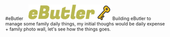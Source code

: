 #eButler &nbsp;&nbsp; <img src="admin/assets/img/github_logo.png" width="260" height="50" />
Building eButler to manage some family daily things, my initial thoughs would be daily expense + family photo wall, let's see how the things goes.
